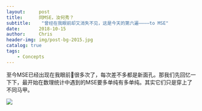 ```yaml
---
layout:     post
title:      同MSE，汝何秀？
subtitle:    "曾经在我眼前却又消失不见，这是今天的第六遍————to MSE"
date:       2018-10-15
author:     Chris
header-img: img/post-bg-2015.jpg
catalog: true
tags:
    - Concepts
---
```


至今MSE已经出现在我眼前👀很多次了，每次差不多都是新面孔。那我们先回忆一下下，最开始在数理统计中遇到的MSE要多单纯有多单纯。其实它们只是穿上了不同马甲。

![](https://ws3.sinaimg.cn/large/006tNbRwgy1fw95mgmv7yj313e0ii75p.jpg)


